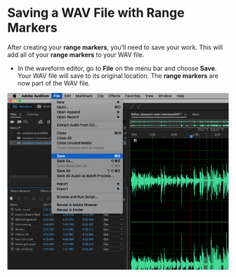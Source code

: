 # Saving a WAV File with Range Markers

After creating your **range markers**, you’ll need to save your work. This will add all of your **range markers** to your WAV file.

* In the waveform editor, go to **File** on the menu bar and choose **Save**. Your WAV file will save to its original location. The **range markers** are now part of the WAV file.

![Saving a WAV file with Range Markers.](../.gitbook/assets/saving-a-wav-file-with-range-markers.png)

